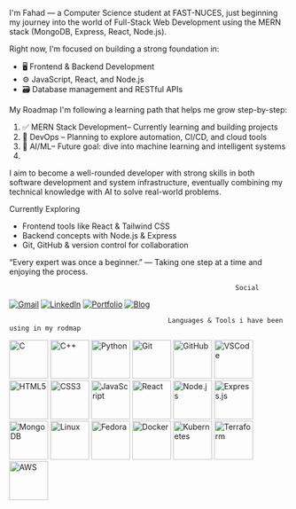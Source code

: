 
I'm Fahad — a Computer Science student at FAST-NUCES, just beginning my journey into the world of Full-Stack Web Development using the MERN stack (MongoDB, Express, React, Node.js).

Right now, I’m focused on building a strong foundation in:
- 🖥️ Frontend & Backend Development
- ⚙️ JavaScript, React, and Node.js
- 🗃️ Database management and RESTful APIs

 My Roadmap
I'm following a learning path that helps me grow step-by-step:
1. ✅ MERN Stack Development– Currently learning and building projects
2. 🔄 DevOps – Planning to explore automation, CI/CD, and cloud tools
3. 🤖 AI/ML– Future goal: dive into machine learning and intelligent systems
4. 
I aim to become a well-rounded developer with strong skills in both  software development and system infrastructure, eventually combining my technical knowledge with AI to solve real-world problems.

 Currently Exploring
- Frontend tools like React & Tailwind CSS
- Backend concepts with Node.js & Express
- Git, GitHub & version control for collaboration

 “Every expert was once a beginner.” — Taking one step at a time and enjoying the process.

                                                             Social


[![Gmail](https://img.shields.io/badge/-Gmail-EA4335?style=for-the-badge&logo=gmail&logoColor=white)](fahad833@gmail.com)
[![LinkedIn](https://img.shields.io/badge/-LinkedIn-0A66C2?style=for-the-badge&logo=linkedin&logoColor=white)](https://www.linkedin.com/in/fahad-ali-3a2128313/)
[![Portfolio](https://img.shields.io/badge/-Portfolio-000000?style=for-the-badge&logo=vercel&logoColor=white)](https://your-portfolio-link.com)
[![Blog](https://img.shields.io/badge/-Blog-FF5722?style=for-the-badge&logo=hashnode&logoColor=white)]([https://your-blog-link.com](https://hashnode.com/@fahadware))


                                            Languages & Tools i have been using in my rodmap
                           
<p align="left">
   <!-- Programming -->
  <img src="https://cdn.jsdelivr.net/gh/devicons/devicon/icons/c/c-original.svg" height="70" alt="C"/>
  <img src="https://cdn.jsdelivr.net/gh/devicons/devicon/icons/cplusplus/cplusplus-original.svg" height="70" alt="C++"/>
  <img src="https://cdn.jsdelivr.net/gh/devicons/devicon/icons/python/python-original.svg" height="70" alt="Python"/>
   <!-- Tools -->
  <img src="https://cdn.jsdelivr.net/gh/devicons/devicon/icons/git/git-original.svg" height="70" alt="Git"/>
<img src="https://img.shields.io/badge/GitHub-181717?style=for-the-badge&logo=github&logoColor=white" alt="GitHub" height="70"/>
  <img src="https://cdn.jsdelivr.net/gh/devicons/devicon/icons/vscode/vscode-original.svg" height="70" alt="VSCode"/>

  <!-- Web Dev -->
 
  <img src="https://cdn.jsdelivr.net/gh/devicons/devicon/icons/html5/html5-original.svg" height="70" alt="HTML5"/>
  <img src="https://cdn.jsdelivr.net/gh/devicons/devicon/icons/css3/css3-original.svg" height="70" alt="CSS3"/>
  <img src="https://cdn.jsdelivr.net/gh/devicons/devicon/icons/javascript/javascript-original.svg" height="70" alt="JavaScript"/>
  <img src="https://cdn.jsdelivr.net/gh/devicons/devicon/icons/react/react-original.svg" height="70" alt="React"/>
  <img src="https://cdn.jsdelivr.net/gh/devicons/devicon/icons/nodejs/nodejs-original.svg" height="70" alt="Node.js"/>
  <img src="https://cdn.jsdelivr.net/gh/devicons/devicon/icons/express/express-original.svg" height="70" alt="Express.js"/>
  <img src="https://cdn.jsdelivr.net/gh/devicons/devicon/icons/mongodb/mongodb-original.svg" height="70" alt="MongoDB"/>

  <!-- System / Cloud -->
  <img src="https://cdn.jsdelivr.net/gh/devicons/devicon/icons/linux/linux-original.svg" height="70" alt="Linux"/>
  <img src="https://cdn.jsdelivr.net/gh/devicons/devicon/icons/fedora/fedora-original.svg" height="70" alt="Fedora"/>
  <img src="https://cdn.jsdelivr.net/gh/devicons/devicon/icons/docker/docker-original.svg" height="70" alt="Docker"/>
  <img src="https://cdn.jsdelivr.net/gh/devicons/devicon/icons/kubernetes/kubernetes-plain.svg" height="70" alt="Kubernetes"/>
  <img src="https://cdn.jsdelivr.net/gh/devicons/devicon/icons/terraform/terraform-original.svg" height="70" alt="Terraform"/>
<img src="https://img.shields.io/badge/AWS-232F3E?style=for-the-badge&logo=amazonaws&logoColor=white" alt="AWS" height="70"/>





</p>




